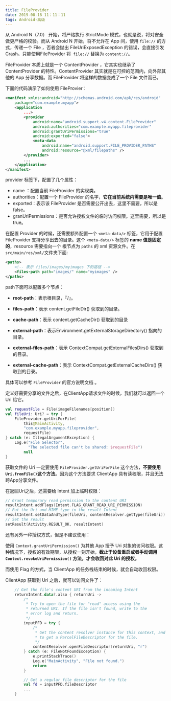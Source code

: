 ```yaml
---
title: FileProvider
date: 2019-08-18 11：11：11
tags: Android-高级
---
```




从 Android N（7.0） 开始，将严格执行 StrictMode 模式，也就是说，将对安全做更严格的校验。而从 Android N 开始，将不允许在 App 间，使用 `file://` 的方式，传递一个 File ，否者会抛出 FileUriExposedException 的错误，会直接引发 Crash。只能使用FileProvider 将` file://` 替换为 `content://`。



FileProvider 本质上就是一个 ContentProvider ，它其实也继承了 ContentProvider 的特性。ContentProvider 其实就是在可控的范围内，向外部其他的 App 分享数据。而 FileProvider 将这样的数据变成了一个 File 文件而已。



下面的代码演示了如何使用 FileProvier：

```xml
<manifest xmlns:android="http://schemas.android.com/apk/res/android"
    package="com.example.myapp">
    <application
        ...>
        <provider
            android:name="android.support.v4.content.FileProvider"
            android:authorities="com.example.myapp.fileprovider"
            android:grantUriPermissions="true"
            android:exported="false">
            <meta-data
                android:name="android.support.FILE_PROVIDER_PATHS"
                android:resource="@xml/filepaths" />
        </provider>
        ...
    </application>
</manifest>
```



provider 标签下，配置了几个属性：

- name ：配置当前 FileProvider 的实现类。
- authorities：配置一个 FileProvider 的名字，**它在当前系统内需要是唯一值**。
- exported：表示该 FileProvider 是否需要公开出去，这里不需要，所以是 false。
- granUriPermissions：是否允许授权文件的临时访问权限。这里需要，所以是 true。



在配置 Provider 的时候，还需要额外配置一个 `<meta-data/>` 标签，它用于配置 FileProvider 支持分享出去的目录。这个 `<meta-data/>` 标签的 **name  值是固定的**，resource 需要指向一个 根节点为 `paths` 的 xml 资源文件。在 `src/main/res/xml/`文件夹下面:

```xml
<paths>
    <!-- 表示 files/images/myimages 下的路径 -->
    <files-path path="images/" name="myimages" />
</paths>
```

path下面可以配置多个节点：

- **root-path**：表示根目录，『/』。

- **files-path**：表示 content.getFileDir() 获取到的目录。

- **cache-path**：表示 content.getCacheDir() 获取到的目录

- **external-path**：表示Environment.getExternalStorageDirectory() 指向的目录。

- **external-files-path**：表示 ContextCompat.getExternalFilesDirs() 获取到的目录。

- **external-cache-path**：表示 ContextCompat.getExternalCacheDirs() 获取到的目录。

具体可以参考 `FileProvider`  的官方说明文档 。



定义好需要分享的文件之后，在ClientApp请求文件的时候，我们就可以返回一个 Uri 给它。

```kotlin
val requestFile = File(imageFilenames[position])
val fileUri: Uri? = try {
    FileProvider.getUriForFile(
        this@MainActivity,
        "com.example.myapp.fileprovider",
        requestFile)
} catch (e: IllegalArgumentException) {
    Log.e("File Selector",
          "The selected file can't be shared: $requestFile")
        null
}
```

获取文件的 Uri 一定要使用 `FileProvider.getUriForFile` 这个方法，**不要使用`Uri.fromFile()`这个方法**。因为这个方法要求 ClientApp 具有读权限，并且无法跨App分享文件。



在返回Uri之后，还需要给 Intent 加上临时权限：

```kotlin
// Grant temporary read permission to the content URI
resultIntent.addFlags(Intent.FLAG_GRANT_READ_URI_PERMISSION)
// Put the Uri and MIME type in the result Intent
resultIntent.setDataAndType(fileUri, contentResolver.getType(fileUri))
// Set the result
setResult(Activity.RESULT_OK, resultIntent)
```



还有另外一种授权方式，但是不建议使用：

使用 `Context.grantUriPermission()` 为其他 App 授予 Uri 对象的访问权限。这种情况下，授权的有效期限，从授权一刻开始，**截止于设备重启或者手动调用 `Context.revokeUriPermission()` 方法，才会收回对此 Uri 的授权。**

而使用 Flag 的方式，当 ClientApp 的任务栈结束的时候，就会自动收回权限。



ClientApp 获取到 Uri 之后，就可以访问文件了：

```kotlin
    // Get the file's content URI from the incoming Intent
    returnIntent.data?.also { returnUri ->
        /*
         * Try to open the file for "read" access using the
         * returned URI. If the file isn't found, write to the
         * error log and return.
         */
        inputPFD = try {
            /*
             * Get the content resolver instance for this context, and use it
             * to get a ParcelFileDescriptor for the file.
             */
            contentResolver.openFileDescriptor(returnUri, "r")
        } catch (e: FileNotFoundException) {
            e.printStackTrace()
            Log.e("MainActivity", "File not found.")
            return
        }

        // Get a regular file descriptor for the file
        val fd = inputPFD.fileDescriptor
        ...
    }
```

